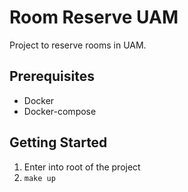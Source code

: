 # Room Reserve UAM

Project to reserve rooms in UAM.

## Prerequisites

- Docker
- Docker-compose

## Getting Started

1. Enter into root of the project
2. `make up`
